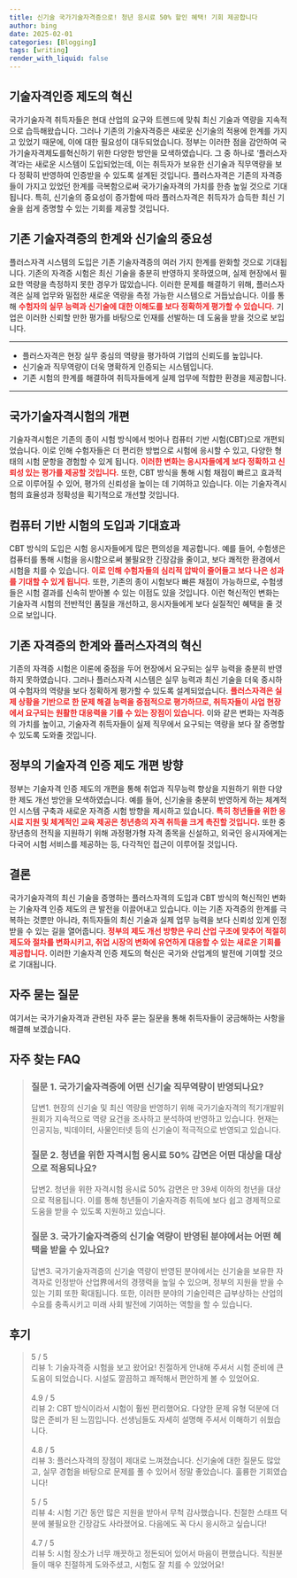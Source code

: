 ```yaml
---
title: 신기술 국가기술자격증으로! 청년 응시료 50% 할인 혜택! 기회 제공합니다
author: bing
date: 2025-02-01
categories: [Blogging]
tags: [writing]
render_with_liquid: false
---
```



<h2 id='기술자격인증제도혁신'>기술자격인증 제도의 혁신</h2>

<p>국가기술자격 취득자들은 현대 산업의 요구와 트렌드에 맞춰 최신 기술과 역량을 지속적으로 습득해왔습니다. 그러나 기존의 기술자격증은 새로운 신기술의 적용에 한계를 가지고 있었기 때문에, 이에 대한 필요성이 대두되었습니다. 정부는 이러한 점을 감안하여 국가기술자격제도를혁신하기 위한 다양한 방안을 모색하였습니다. 그 중 하나로 ‘플러스자격’라는 새로운 시스템이 도입되었는데, 이는 취득자가 보유한 신기술과 직무역량을 보다 정확히 반영하여 인증받을 수 있도록 설계된 것입니다. 플러스자격은 기존의 자격증들이 가지고 있었던 한계를 극복함으로써 국가기술자격의 가치를 한층 높일 것으로 기대됩니다. 특히, 신기술의 중요성이 증가함에 따라 플러스자격은 취득자가 습득한 최신 기술을 쉽게 증명할 수 있는 기회를 제공할 것입니다.</p>

<h2 id='기존기술자격증의한계'>기존 기술자격증의 한계와 신기술의 중요성</h2>

<p>플러스자격 시스템의 도입은 기존 기술자격증의 여러 가지 한계를 완화할 것으로 기대됩니다. 기존의 자격증 시험은 최신 기술을 충분히 반영하지 못하였으며, 실제 현장에서 필요한 역량을 측정하지 못한 경우가 많았습니다. 이러한 문제를 해결하기 위해, 플러스자격은 실제 업무와 밀접한 새로운 역량을 측정 가능한 시스템으로 거듭났습니다. 이를 통해 <b><span style="color: #ee2323;">수험자의 실무 능력과 신기술에 대한 이해도를 보다 정확하게 평가할 수 있습니다.</span></b> 기업은 이러한 신뢰할 만한 평가를 바탕으로 인재를 선발하는 데 도움을 받을 것으로 보입니다.</p>

<hr />

<ul>
    <li>플러스자격은 현장 실무 중심의 역량을 평가하여 기업의 신뢰도를 높입니다.</li>
    <li>신기술과 직무역량이 더욱 명확하게 인증되는 시스템입니다.</li>
    <li>기존 시험의 한계를 해결하여 취득자들에게 실제 업무에 적합한 환경을 제공합니다.</li>
</ul>

<hr />

<h2 id='국가기술자격시험의개편'>국가기술자격시험의 개편</h2>

<p>기술자격시험은 기존의 종이 시험 방식에서 벗어나 컴퓨터 기반 시험(CBT)으로 개편되었습니다. 이로 인해 수험자들은 더 편리한 방법으로 시험에 응시할 수 있고, 다양한 형태의 시험 문항을 경험할 수 있게 됩니다. <b><span style="color: #ee2323;">이러한 변화는 응시자들에게 보다 정확하고 신뢰성 있는 평가를 제공할 것입니다.</span></b> 또한, CBT 방식을 통해 시험 채점이 빠르고 효과적으로 이루어질 수 있어, 평가의 신뢰성을 높이는 데 기여하고 있습니다. 이는 기술자격시험의 효율성과 정확성을 획기적으로 개선할 것입니다.</p>

<h2 id='CBT방식의도입과기대효과'>컴퓨터 기반 시험의 도입과 기대효과</h2>

<p>CBT 방식의 도입은 시험 응시자들에게 많은 편의성을 제공합니다. 예를 들어, 수험생은 컴퓨터를 통해 시험을 응시함으로써 불필요한 긴장감을 줄이고, 보다 쾌적한 환경에서 시험을 치를 수 있습니다. <b><span style="color: #ee2323;">이로 인해 수험자들의 심리적 압박이 줄어들고 보다 나은 성과를 기대할 수 있게 됩니다.</span></b> 또한, 기존의 종이 시험보다 빠른 채점이 가능하므로, 수험생들은 시험 결과를 신속히 받아볼 수 있는 이점도 있을 것입니다. 이런 혁신적인 변화는 기술자격 시험의 전반적인 품질을 개선하고, 응시자들에게 보다 실질적인 혜택을 줄 것으로 보입니다.</p>

<h2 id='기존자격증의한계와플러스자격의혁신'>기존 자격증의 한계와 플러스자격의 혁신</h2>

<p>기존의 자격증 시험은 이론에 중점을 두어 현장에서 요구되는 실무 능력을 충분히 반영하지 못하였습니다. 그러나 플러스자격 시스템은 실무 능력과 최신 기술을 더욱 중시하여 수험자의 역량을 보다 정확하게 평가할 수 있도록 설계되었습니다. <b><span style="color: #ee2323;">플러스자격은 실제 상황을 기반으로 한 문제 해결 능력을 중점적으로 평가하므로, 취득자들이 사업 현장에서 요구되는 원활한 대응력을 기를 수 있는 장점이 있습니다.</span></b> 이와 같은 변화는 자격증의 가치를 높이고, 기술자격 취득자들이 실제 직무에서 요구되는 역량을 보다 잘 증명할 수 있도록 도와줄 것입니다.</p>

<h2 id='정부의기술자격인증제도개편방향'>정부의 기술자격 인증 제도 개편 방향</h2>

<p>정부는 기술자격 인증 제도의 개편을 통해 취업과 직무능력 향상을 지원하기 위한 다양한 제도 개선 방안을 모색하였습니다. 예를 들어, 신기술을 충분히 반영하게 하는 체계적인 시스템 구축과 새로운 자격증 시험 방향을 제시하고 있습니다. <b><span style="color: #ee2323;">특히 청년들을 위한 응시료 지원 및 체계적인 교육 제공은 청년층의 자격 취득을 크게 촉진할 것입니다.</span></b> 또한 중장년층의 전직을 지원하기 위해 과정평가형 자격 종목을 신설하고, 외국인 응시자에게는 다국어 시험 서비스를 제공하는 등, 다각적인 접근이 이루어질 것입니다.</p>

<h2 id='결론'>결론</h2>

<p>국가기술자격의 최신 기술을 증명하는 플러스자격의 도입과 CBT 방식의 혁신적인 변화는 기술자격 인증 제도의 큰 발전을 이끌어내고 있습니다. 이는 기존 자격증의 한계를 극복하는 것뿐만 아니라, 취득자들의 최신 기술과 실제 업무 능력을 보다 신뢰성 있게 인정받을 수 있는 길을 열어줍니다. <b><span style="color: #ee2323;">정부의 제도 개선 방향은 우리 산업 구조에 맞추어 적절히 제도와 절차를 변화시키고, 취업 시장의 변화에 유연하게 대응할 수 있는 새로운 기회를 제공합니다.</span></b> 이러한 기술자격 인증 제도의 혁신은 국가와 산업계의 발전에 기여할 것으로 기대됩니다.</p>

<h2 id='자주묻는질문'>자주 묻는 질문</h2>

<p>여기서는 국가기술자격과 관련된 자주 묻는 질문을 통해 취득자들이 궁금해하는 사항을 해결해 보겠습니다.</p>


<h2 id='자주_찾는_FAQ'>자주 찾는 FAQ</h2>
<div itemscope="" itemtype="https://schema.org/FAQPage"> 
<blockquote> 
<div itemscope="" itemprop="mainEntity" itemtype="https://schema.org/Question"> 
<h3 itemprop="name">질문 1. 국가기술자격증에 어떤 신기술 직무역량이 반영되나요?</h3> 
<div itemscope="" itemprop="acceptedAnswer" itemtype="https://schema.org/Answer"> 
<span itemprop="text"> 
<p>답변1. 현장의 신기술 및 최신 역량을 반영하기 위해 국가기술자격의 적기개발위원회가 지속적으로 역량 요건을 조사하고 분석하여 반영하고 있습니다. 현재는 인공지능, 빅데이터, 사물인터넷 등의 신기술이 적극적으로 반영되고 있습니다.</p> 
</span> 
</div> 
</div> 

<div itemscope="" itemprop="mainEntity" itemtype="https://schema.org/Question"> 
<h3 itemprop="name">질문 2. 청년을 위한 자격시험 응시료 50% 감면은 어떤 대상을 대상으로 적용되나요?</h3> 
<div itemscope="" itemprop="acceptedAnswer" itemtype="https://schema.org/Answer"> 
<span itemprop="text"> 
<p>답변2. 청년을 위한 자격시험 응시료 50% 감면은 만 39세 이하의 청년을 대상으로 적용됩니다. 이를 통해 청년들이 기술자격증 취득에 보다 쉽고 경제적으로 도움을 받을 수 있도록 지원하고 있습니다.</p> 
</span> 
</div> 
</div> 

<div itemscope="" itemprop="mainEntity" itemtype="https://schema.org/Question"> 
<h3 itemprop="name">질문 3. 국가기술자격증의 신기술 역량이 반영된 분야에서는 어떤 혜택을 받을 수 있나요?</h3> 
<div itemscope="" itemprop="acceptedAnswer" itemtype="https://schema.org/Answer"> 
<span itemprop="text"> 
<p>답변3. 국가기술자격증의 신기술 역량이 반영된 분야에서는 신기술을 보유한 자격자로 인정받아 산업界에서의 경쟁력을 높일 수 있으며, 정부의 지원을 받을 수 있는 기회 또한 확대됩니다. 또한, 이러한 분야의 기술인력은 급부상하는 산업의 수요를 충족시키고 미래 사회 발전에 기여하는 역할을 할 수 있습니다.</p> 
</span> 
</div> 
</div> 

</blockquote> 
</div>
<h2 id='후기'>후기</h2>
<div itemscope itemtype="https://schema.org/Product">
  <blockquote>
  <div itemprop="review" itemscope itemtype="https://schema.org/Review">
      <div itemprop="reviewRating" itemscope itemtype="https://schema.org/Rating"> <span itemprop="ratingValue">5</span> / <span itemprop="bestRating">5</span> </div>
      <span itemprop="reviewBody">리뷰 1: 기술자격증 시험을 보고 왔어요! 친절하게 안내해 주셔서 시험 준비에 큰 도움이 되었습니다. 시설도 깔끔하고 쾌적해서 편안하게 볼 수 있었어요.</span>
  </div>
  <br>
  <div itemprop="review" itemscope itemtype="https://schema.org/Review">
      <div itemprop="reviewRating" itemscope itemtype="https://schema.org/Rating"> <span itemprop="ratingValue">4.9</span> / <span itemprop="bestRating">5</span> </div>
      <span itemprop="reviewBody">리뷰 2: CBT 방식이라서 시험이 훨씬 편리했어요. 다양한 문제 유형 덕분에 더 많은 준비가 된 느낌입니다. 선생님들도 자세히 설명해 주셔서 이해하기 쉬웠습니다.</span>
  </div>
  <br>
  <div itemprop="review" itemscope itemtype="https://schema.org/Review">
      <div itemprop="reviewRating" itemscope itemtype="https://schema.org/Rating"> <span itemprop="ratingValue">4.8</span> / <span itemprop="bestRating">5</span> </div>
      <span itemprop="reviewBody">리뷰 3: 플러스자격의 장점이 제대로 느껴졌습니다. 신기술에 대한 질문도 많았고, 실무 경험을 바탕으로 문제를 풀 수 있어서 정말 좋았습니다. 훌륭한 기회였습니다!</span>
  </div>
  <br>
  <div itemprop="review" itemscope itemtype="https://schema.org/Review">
      <div itemprop="reviewRating" itemscope itemtype="https://schema.org/Rating"> <span itemprop="ratingValue">5</span> / <span itemprop="bestRating">5</span> </div>
      <span itemprop="reviewBody">리뷰 4: 시험 기간 동안 많은 지원을 받아서 무척 감사했습니다. 친절한 스태프 덕분에 불필요한 긴장감도 사라졌어요. 다음에도 꼭 다시 응시하고 싶습니다!</span>
  </div>
  <br>
  <div itemprop="review" itemscope itemtype="https://schema.org/Review">
      <div itemprop="reviewRating" itemscope itemtype="https://schema.org/Rating"> <span itemprop="ratingValue">4.7</span> / <span itemprop="bestRating">5</span> </div>
      <span itemprop="reviewBody">리뷰 5: 시험 장소가 너무 깨끗하고 정돈되어 있어서 마음이 편했습니다. 직원분들이 매우 친절하게 도와주셨고, 시험도 잘 치를 수 있었어요!</span>
  </div>
  </blockquote>
</div>
